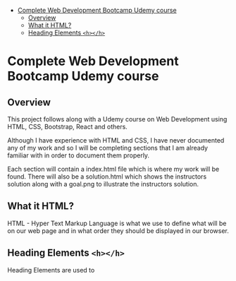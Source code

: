 - [Complete Web Development Bootcamp Udemy course](#complete-web-development-bootcamp-udemy-course)
  - [Overview](#overview)
  - [What it HTML?](#what-it-html)
  - [Heading Elements `<h></h>`](#heading-elements-hh)


# Complete Web Development Bootcamp Udemy course

## Overview

This project follows along with a Udemy course on Web Development using HTML, CSS, Bootstrap, React and others.

Although I have experience with HTML and CSS, I have never documented any of my work and so I will be completing sections that I am already familiar with in order to document them properly.

Each section will contain a index.html file which is where my work will be found. There will also be a solution.html which shows the instructors solution along with a goal.png to illustrate the instructors solution.

## What it HTML?

HTML - Hyper Text Markup Language is what we use to define what will be on our web page and in what order they should be displayed in our browser.


## Heading Elements `<h></h>`

Heading Elements are used to
